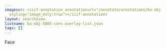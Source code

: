 ```yaml
---
imagescr: <iiif-annotation annotationurl="/annotate/annotations/ba-obj-5005-cons-overlay-001.json"
  styling="image_only:true"></iiif-annotation>
layout: searchview
listname: ba-obj-5005-cons-overlay-list.json
tags: []
---
```

Face